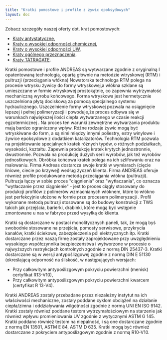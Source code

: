 ```yaml
---
title: "Kratki pomostowe i profile z żywic epoksydowych"
layout: doc
---
```

Zobacz szczegóły naszej oferty dot. krat pomostowych:

* [Kraty antystatyczne](https://s3-eu-west-1.amazonaws.com/andreas-biz-pl/documents/kraty.antystatyczne.docx),
* [Kraty o wysokiej odporności chemicznej](https://s3-eu-west-1.amazonaws.com/andreas-biz-pl/documents/kraty.wysoka.odpornosc.docx),
* [Kraty o wysokiej odporności UW](https://s3-eu-west-1.amazonaws.com/andreas-biz-pl/documents/kraty.odpornosc.uv.docx),
* [Kraty ogólnego przeznaczenia](https://s3-eu-west-1.amazonaws.com/andreas-biz-pl/documents/kraty.ogolne.docx).
* [Kraty TATRAGATE](https://s3-eu-west-1.amazonaws.com/andreas-biz-pl/documents/tatragate.pdf).

Kratki pomostowe i profile ANDREAS są wytwarzane zgodnie z oryginalną I opatentowaną technologią, opartą głównie na metodzie wtryskowej (RTM) i pultruzji (przeciągania włókna) Nowatorska technologa RTM polega na procesie wtrysku żywicy do formy wtryskowej,a włókna szklane są umieszczane w formie wtryskowej prostokątnie, co zapewnia wytrzymałość mechaniczną wyrobu końcowego. Forma wtryskowa jest hermetycznie uszczelniona płytą dociskową za pomocą specjalnego systemu hydraulicznego. Uszczelnienie formy wtryskowej pozwala na osiągnięcie lepszej i pełnej polimeryzacji i powoduje,że proces odbywa się w warunkach największej ilości ciepła wytwarzanego w czasie reakcji egzotermicznej . Na proces ten warunki zewnętrzne wytwarzania produktu mają bardzo ograniczony wpływ. Różne rodzaje żywic mogą być wtryskiwane do form, a są nimi między innymi poliestry, estry winylowe i żywice epoksydowe z dodatkiem katalizatorów. Technologia RTM pozwala na projektowanie specjalnych kratek różnych typów, o różnych podziałkach, wysokości, kształtu. Zapewnia produkcję kratek krytych jednostronnie, dwustronnie. Pozwala na produkcję dużych serii wyrobów, jak też wyrobów jednostkowych. Obróbka końcowa kratek polega na ich szlifowaniu oraz na malowaniu. Firma Andreas dostarcza swoje kratki w wymiarach (cięcie liniowe, ciecie po krzywej) według życzeń klienta. Firma ANDREAS oferuje również profile produkowane metodą przeciągania włókna (pultruzji). Pultruzja łączy w sobie proces "ciągnienia" oraz "wytłaczania", co oznacza "wytłaczanie przez ciągnienie" - jest to proces ciągły stosowany do produkcji profilów z polimerów wzmacnianych włóknem, które to włókno jest perfekcyjnie ułożone w formie prze procesem polimeryzacji . Profil wykonane metodą pultruzji stosowane są do budowy konstrukcji z TWS takich jak przejścia, barierki, drabinki, które mogą być wstępnie zmontowane u nas w fabryce przed wysyłką do klienta.

Kratki są dostarczane w postaci monolitycznych paneli, tak, że mogą byś swobodnie stosowane na przejścia, pomosty serwisowe, przykrycia kanałów, kratki ściekowe, zabezpieczenia pól elektrycznych itp. Kratki dostarczane przez naszą firmę zostały zaprojektowane przy uwzględnieniu wysokiego współczynnika bezpieczeństwa i wytworzone w procesie o najwyższych restrykcjach kontrolnych zgodnie z normą DIN 25437-3. Kratki dostarczane są w wersji antypoślizgowej zgodnie z normą DIN E 51130 (określającą odporność na śliskość, w następujących wersjach:

* Przy całkowitym antypoślizgowym pokryciu powierzchni (menisk) certyfikat R13-V10),
* Przy całkowitym antypoślizgowym pokryciu powierzchni kwarcem (certyfikat R 13-V4).

Kratki ANDREAS zostały przebadane przez niezależny instytut na ich właściwości mechaniczne, zostały poddane cyklom obciążeń na działanie ciepła/zimna i oddziaływania wilgotności zgodnie z normą UNI EN ISO 9142. Kratki zostały również poddane testom wytrzymałościowym na starzenie jak również wpływu promieniowania UV zgodnie z wytycznymi ASTM G 145. Kratki poddano również testom na niepalność, i są one dostarczane zgodnie z normą EN 13501, ASTM E 84, ASTM D 635. Kratki mogą być również dostarczane z pokryciem antypoślizgowym zgodnie z normą R10-V10.